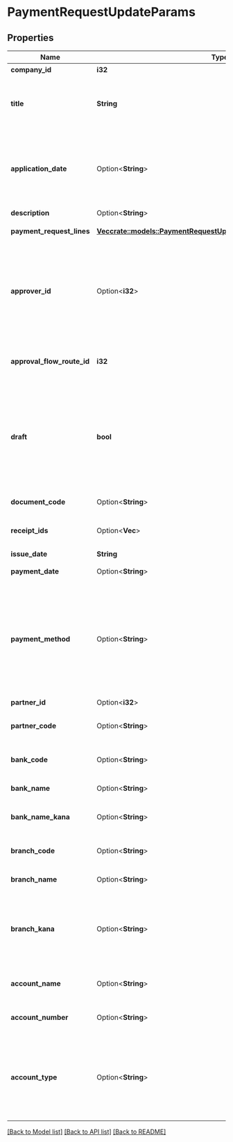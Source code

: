 # PaymentRequestUpdateParams

## Properties

Name | Type | Description | Notes
------------ | ------------- | ------------- | -------------
**company_id** | **i32** | 事業所ID | 
**title** | **String** | 申請タイトル<br> 申請者が、下書き状態もしくは差戻し状態の支払依頼に対して指定する場合のみ有効  | 
**application_date** | Option<**String**> | 申請日 (yyyy-mm-dd)<br> 指定しない場合は当日の日付が登録されます。<br> 申請者が、下書き状態もしくは差戻し状態の支払依頼に対して指定する場合のみ有効  | [optional]
**description** | Option<**String**> | 備考 | [optional]
**payment_request_lines** | [**Vec<crate::models::PaymentRequestUpdateParamsPaymentRequestLines>**](paymentRequestUpdateParams_payment_request_lines.md) | 支払依頼の項目行一覧（配列） | 
**approver_id** | Option<**i32**> | 承認者のユーザーID<br> 「承認者を指定」の経路を申請経路として使用する場合に指定してください。<br> 指定する承認者のユーザーIDは、申請経路APIを利用して取得してください。  | [optional]
**approval_flow_route_id** | **i32** | 申請経路ID<br> 指定する申請経路IDは、申請経路APIを利用して取得してください。  | 
**draft** | **bool** | 支払依頼のステータス<br> falseを指定した時は申請中（in_progress）で支払依頼を更新します。<br> trueを指定した時は下書き（draft）で支払依頼を更新します。<br> 未指定の時は下書きとみなして支払依頼を更新します。  | 
**document_code** | Option<**String**> | 請求書番号（255文字以内） | [optional]
**receipt_ids** | Option<**Vec<i32>**> | 証憑ファイルID（ファイルボックスのファイルID）（配列） | [optional]
**issue_date** | **String** | 発生日 (yyyy-mm-dd) | 
**payment_date** | Option<**String**> | 支払期限 (yyyy-mm-dd) | [optional]
**payment_method** | Option<**String**> | '支払方法(none: 指定なし, domestic_bank_transfer: 国内振込, abroad_bank_transfer: 国外振込, account_transfer: 口座振替, credit_card: クレジットカード)'<br> 'デフォルトは none: 指定なし です。'  | [optional]
**partner_id** | Option<**i32**> | 支払先の取引先ID | [optional]
**partner_code** | Option<**String**> | 支払先の取引先コード<br> 支払先の取引先ID指定時には無効  | [optional]
**bank_code** | Option<**String**> | 銀行コード（半角数字1桁〜4桁）<br> 支払先指定時には無効  | [optional]
**bank_name** | Option<**String**> | 銀行名（255文字以内）<br> 支払先指定時には無効  | [optional]
**bank_name_kana** | Option<**String**> | 銀行名（カナ）（15文字以内）<br> 支払先指定時には無効  | [optional]
**branch_code** | Option<**String**> | 支店番号（半角数字1桁〜3桁）<br> 支払先指定時には無効  | [optional]
**branch_name** | Option<**String**> | 支店名（255文字以内）<br> 支払先指定時には無効  | [optional]
**branch_kana** | Option<**String**> | 支店名（カナ）（15文字以内）<br> 指定可能な文字は、英数・カナ・丸括弧・ハイフン・スペースのみです。<br> 支払先指定時には無効  | [optional]
**account_name** | Option<**String**> | 受取人名（カナ）（48文字以内）<br> 支払先指定時には無効  | [optional]
**account_number** | Option<**String**> | 口座番号（半角数字1桁〜7桁）<br> 支払先指定時には無効  | [optional]
**account_type** | Option<**String**> | '口座種別(ordinary: 普通、checking: 当座、earmarked: 納税準備預金、savings: 貯蓄、other: その他)'<br> '支払先指定時には無効'<br> 'デフォルトは ordinary: 普通 です'  | [optional]

[[Back to Model list]](../README.md#documentation-for-models) [[Back to API list]](../README.md#documentation-for-api-endpoints) [[Back to README]](../README.md)


